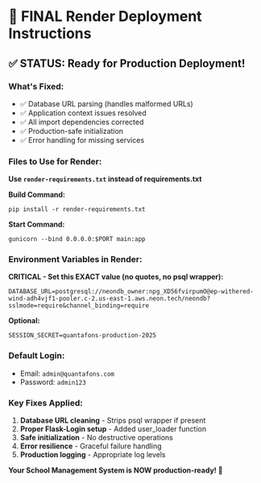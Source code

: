 # 🚀 FINAL Render Deployment Instructions

## ✅ STATUS: Ready for Production Deployment!

### **What's Fixed:**
- ✅ Database URL parsing (handles malformed URLs)
- ✅ Application context issues resolved
- ✅ All import dependencies corrected
- ✅ Production-safe initialization
- ✅ Error handling for missing services

### **Files to Use for Render:**

**Use `render-requirements.txt` instead of requirements.txt**

**Build Command:**
```
pip install -r render-requirements.txt
```

**Start Command:**
```
gunicorn --bind 0.0.0.0:$PORT main:app
```

### **Environment Variables in Render:**

**CRITICAL - Set this EXACT value (no quotes, no psql wrapper):**
```
DATABASE_URL=postgresql://neondb_owner:npg_XD56fvirpumO@ep-withered-wind-adh4vjf1-pooler.c-2.us-east-1.aws.neon.tech/neondb?sslmode=require&channel_binding=require
```

**Optional:**
```
SESSION_SECRET=quantafons-production-2025
```

### **Default Login:**
- Email: `admin@quantafons.com`
- Password: `admin123`

### **Key Fixes Applied:**
1. **Database URL cleaning** - Strips psql wrapper if present
2. **Proper Flask-Login setup** - Added user_loader function
3. **Safe initialization** - No destructive operations
4. **Error resilience** - Graceful failure handling
5. **Production logging** - Appropriate log levels

**Your School Management System is NOW production-ready! 🎉**